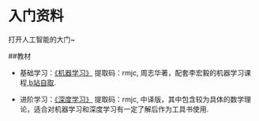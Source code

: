 # 入门资料

打开人工智能的大门~

##教材

* 基础学习：[《机器学习》](https://pan.baidu.com/s/1MGhz4DD3e5Gz7Ngw-EZQfg?pwd=rmjc) 提取码：rmjc, 周志华著，配套李宏毅的机器学习课程,[b站自取](https://www.bilibili.com/video/BV1Wv411h7kN?p=1&vd_source=7dffeea6a15becf80b2b8494e3e4bc3a).

* 进阶学习：[《深度学习》](https://pan.baidu.com/s/1d3ruybtpfkco7pwbuALLVw?pwd=rmjc) 提取码：rmjc, 中译版，其中包含较为具体的数学理论，适合对机器学习和深度学习有一定了解后作为工具书使用.
